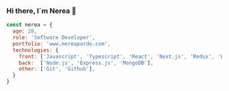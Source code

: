 ### Hi there, I´m Nerea 👋

<!--
**nereapardo/nereapardo** is a ✨ _special_ ✨ repository because its `README.md` (this file) appears on your GitHub profile.

Here are some ideas to get you started:

- 🔭 I’m currently working on ...
- 🌱 I’m currently learning ...
- 👯 I’m looking to collaborate on ...
- 🤔 I’m looking for help with ...
- 💬 Ask me about ...
- 📫 How to reach me: ...
- 😄 Pronouns: ...
- ⚡ Fun fact: ...
-->
```javascript
const nerea = {
  age: 28,
  role: 'Software Developer',
  portfolio: 'www.nereapardo.com',
  technologies: {
    front: ['Javascript', 'Typescript', 'React', 'Next.js', 'Redux', 'HTML', 'CSS', 'Tailwind CSS', 'Bootstrap'],
    back:  ['Node.js', 'Express.js', 'MongoDB'],
    other: ['Git', 'Github'],
  }
}
```
